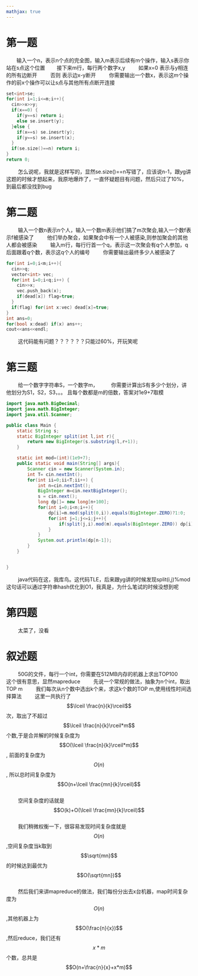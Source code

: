 ```yaml
---
mathjax: true
---
```


# 第一题
&emsp;&emsp;输入一个n，表示n个点的完全图，输入m表示后续有m个操作，输入s表示你站在s点这个位置
&emsp;&emsp;接下来m行，每行两个数字x,y
&emsp;&emsp; 如果x=0 表示与y相连的所有边断开
&emsp;&emsp; 否则 表示边x-y断开
&emsp;&emsp; 你需要输出一个数x，表示这m个操作的前x个操作可以让s点与其他所有点断开连接
```cpp
set<int>se;
for(int i=1;i<=m;i++){
  cin>>x>>y;
  if(x==0) {
    if(y==s) return i;
    else se.insert(y);
  }else {
    if(x==s) se.inesrt(y);
    if(y==s) se.insert(x);
  }
  if(se.size()==n) return i;
}
return 0;
```
&emsp;&emsp; 怎么说呢，我就是这样写的，显然se.size()==n写错了，应该说n-1，跟yg讲这题的时候才想起来，我原地爆炸了，一直怀疑题目有问题，然后只过了10%，到最后都没找到bug
<!--more-->

# 第二题
&emsp;&emsp; 输入一个数n表示n个人，输入一个数m表示他们搞了m次聚会,输入一个数f表示f被感染了
&emsp;&emsp; 他们举办聚会，如果聚会中有一个人被感染,则参加聚会的其他人都会被感染
&emsp;&emsp; 输入m行，每行行首一个q，表示这一次聚会有q个人参加，q后面跟着q个数，表示这q个人的编号
&emsp;&emsp; 你需要输出最终多少人被感染了
```cpp
for(int i=0;i<m;i++){
  cin>>q;
  vector<int> vec;
  for(int i=0;i<q;i++) {
  	cin>>x;
  	vec.push_back(x);
  	if(dead[x]) flag=true;
  }
  if(flag) for(int x:vec) dead[x]=true;
}
int ans=0;
for(bool x:dead) if(x) ans++;
cout<<ans<<endl;
```
&emsp;&emsp; 这代码能有问题？？？？？？只能过60%，开玩笑呢

# 第三题
&emsp;&emsp; 给一个数字字符串S，一个数字m，
&emsp;&emsp; 你需要计算出S有多少个划分，讲他划分为S1，S2，S3，。。 且每个数都是m的倍数，答案对1e9+7取模
```java
import java.math.BigDecimal;
import java.math.BigInteger;
import java.util.Scanner;

public class Main {
    static String s;
    static BigInteger split(int l,int r){
        return new BigInteger(s.substring(l,r+1));
    }

    static int mod=(int)(1e9+7);
    public static void main(String[] args){
        Scanner cin = new Scanner(System.in);
        int T= cin.nextInt();
        for(int ii=0;ii<T;ii++) {
            int n=cin.nextInt();
            BigInteger m=cin.nextBigInteger();
            s = cin.next();
            long dp[]= new long[n+100];
            for(int i=0;i<n;i++){
                dp[i]=m.mod(split(0,i)).equals(BigInteger.ZERO)?1:0;
                for(int j=1;j<=i;j++){
                    if(split(j,i).mod(m).equals(BigInteger.ZERO)) dp[i]=(dp[i]+dp[j-1])%mod;
                }
            }
            System.out.println(dp[n-1]);
        }
    }


}
```
&emsp;&emsp; java代码在这，我库鸟。这代码TLE，后来跟yg讲的时候发现split(i,j)%mod这句话可以通过字符串hash优化到O1，我真是，为什么笔试的时候没想到呢

# 第四题
&emsp;&emsp; 太菜了，没看

# 叙述题
&emsp;&emsp; 50G的文件，每行一个int，你需要在512MB内存的机器上求出TOP100
&emsp;&emsp; 这个很有意思，显然mapreduce
&emsp;&emsp; 先说一个常规的做法，抽象为n个int，取出TOP m
&emsp;&emsp; 我们每次从n个数中选出k个来，求这k个数的TOP m,使用线性时间选择算法
&emsp;&emsp; 这里一共执行了$$\lceil \frac{n}{k}\rceil$$次，取出了不超过$$\lceil \frac{n}{k}\rceil*m$$个数,于是合并解的时候复杂度为$$O(\lceil \frac{n}{k}\rceil*m)$$,  前面的复杂度为$$O(n)$$, 所以总时间复杂度为$$O(n+\lceil \frac{mn}{k}\rceil)$$<br>
&emsp;&emsp; 空间复杂度的话就是$$O(k)+O(\lceil \frac{mn}{k}\rceil)$$<br>
&emsp;&emsp; 我们稍微权衡一下，很容易发现时间复杂度就是$$O(n)$$,空间复杂度当k取到$$\sqrt{mn}$$的时候达到最优为$$O(\sqrt{mn})$$<br>
&emsp;&emsp; 然后我们来讲mapreduce的做法，我们每份分出去x台机器，map时间复杂度为$$O(n)$$,其他机器上为$$O(\frac{n}{x})$$,然后reduce，我们还有$$x*m$$个数，总共是$$O(n+\frac{n}{x}+x*m)$$
